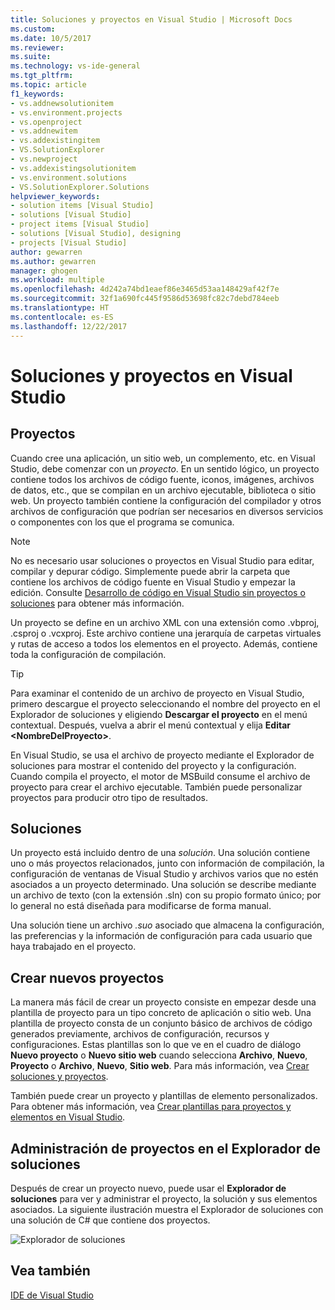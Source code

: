 ```yaml
---
title: Soluciones y proyectos en Visual Studio | Microsoft Docs
ms.custom: 
ms.date: 10/5/2017
ms.reviewer: 
ms.suite: 
ms.technology: vs-ide-general
ms.tgt_pltfrm: 
ms.topic: article
f1_keywords:
- vs.addnewsolutionitem
- vs.environment.projects
- vs.openproject
- vs.addnewitem
- vs.addexistingitem
- VS.SolutionExplorer
- vs.newproject
- vs.addexistingsolutionitem
- vs.environment.solutions
- VS.SolutionExplorer.Solutions
helpviewer_keywords:
- solution items [Visual Studio]
- solutions [Visual Studio]
- project items [Visual Studio]
- solutions [Visual Studio], designing
- projects [Visual Studio]
author: gewarren
ms.author: gewarren
manager: ghogen
ms.workload: multiple
ms.openlocfilehash: 4d242a74bd1eaef86e3465d53aa148429af42f7e
ms.sourcegitcommit: 32f1a690fc445f9586d53698fc82c7debd784eeb
ms.translationtype: HT
ms.contentlocale: es-ES
ms.lasthandoff: 12/22/2017
---
```

# <a name="solutions-and-projects-in-visual-studio"></a>Soluciones y proyectos en Visual Studio

## <a name="projects"></a>Proyectos

Cuando cree una aplicación, un sitio web, un complemento, etc. en Visual Studio, debe comenzar con un *proyecto*. En un sentido lógico, un proyecto contiene todos los archivos de código fuente, iconos, imágenes, archivos de datos, etc., que se compilan en un archivo ejecutable, biblioteca o sitio web. Un proyecto también contiene la configuración del compilador y otros archivos de configuración que podrían ser necesarios en diversos servicios o componentes con los que el programa se comunica.

> [!NOTE]
> No es necesario usar soluciones o proyectos en Visual Studio para editar, compilar y depurar código. Simplemente puede abrir la carpeta que contiene los archivos de código fuente en Visual Studio y empezar la edición. Consulte [Desarrollo de código en Visual Studio sin proyectos o soluciones](../ide/develop-code-in-visual-studio-without-projects-or-solutions.md) para obtener más información.

Un proyecto se define en un archivo XML con una extensión como .vbproj, .csproj o .vcxproj. Este archivo contiene una jerarquía de carpetas virtuales y rutas de acceso a todos los elementos en el proyecto. Además, contiene toda la configuración de compilación.

> [!TIP]
> Para examinar el contenido de un archivo de proyecto en Visual Studio, primero descargue el proyecto seleccionando el nombre del proyecto en el Explorador de soluciones y eligiendo **Descargar el proyecto** en el menú contextual. Después, vuelva a abrir el menú contextual y elija **Editar \<NombreDelProyecto\>**.

En Visual Studio, se usa el archivo de proyecto mediante el Explorador de soluciones para mostrar el contenido del proyecto y la configuración. Cuando compila el proyecto, el motor de MSBuild consume el archivo de proyecto para crear el archivo ejecutable. También puede personalizar proyectos para producir otro tipo de resultados.

## <a name="solutions"></a>Soluciones

Un proyecto está incluido dentro de una *solución*. Una solución contiene uno o más proyectos relacionados, junto con información de compilación, la configuración de ventanas de Visual Studio y archivos varios que no estén asociados a un proyecto determinado. Una solución se describe mediante un archivo de texto (con la extensión .sln) con su propio formato único; por lo general no está diseñada para modificarse de forma manual.

Una solución tiene un archivo *.suo* asociado que almacena la configuración, las preferencias y la información de configuración para cada usuario que haya trabajado en el proyecto.

## <a name="creating-new-projects"></a>Crear nuevos proyectos

La manera más fácil de crear un proyecto consiste en empezar desde una plantilla de proyecto para un tipo concreto de aplicación o sitio web. Una plantilla de proyecto consta de un conjunto básico de archivos de código generados previamente, archivos de configuración, recursos y configuraciones. Estas plantillas son lo que ve en el cuadro de diálogo **Nuevo proyecto** o **Nuevo sitio web** cuando selecciona **Archivo**, **Nuevo**, **Proyecto** o **Archivo**, **Nuevo**, **Sitio web**. Para más información, vea [Crear soluciones y proyectos](../ide/creating-solutions-and-projects.md).

También puede crear un proyecto y plantillas de elemento personalizados. Para obtener más información, vea [Crear plantillas para proyectos y elementos en Visual Studio](../ide/creating-project-and-item-templates.md).

## <a name="managing-projects-in-solution-explorer"></a>Administración de proyectos en el Explorador de soluciones

Después de crear un proyecto nuevo, puede usar el **Explorador de soluciones** para ver y administrar el proyecto, la solución y sus elementos asociados. La siguiente ilustración muestra el Explorador de soluciones con una solución de C# que contiene dos proyectos.

![Explorador de soluciones](../ide/media/vs2015_solution_explorer.png "vs2015_solution_explorer")

## <a name="see-also"></a>Vea también

[IDE de Visual Studio](../ide/visual-studio-ide.md)
